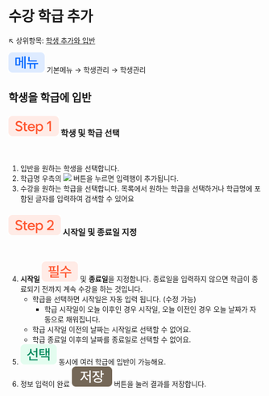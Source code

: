 # 수강 학급 추가

↖ 상위항목: [학생 추가와 입반](broken-reference)

![](../../.gitbook/assets/chip_menu.svg) 기본메뉴 → 학생관리 → 학생관리

## 학생을 학급에 입반

### ![](../../.gitbook/assets/chip_step1.svg) 학생 및 학급 선택

<figure><img src="../../.gitbook/assets/학급추가-1.png" alt=""><figcaption></figcaption></figure>

1. 입반을 원하는 학생을 선택합니다.
2. 학급명 우측의 ![](../../.gitbook/assets/btn_추가_teal.svg) 버튼을 누르면 입력행이 추가됩니다.
3. 수강을 원하는 학급을 선택합니다. 목록에서 원하는 학급을 선택하거나 학급명에 포함된 글자를 입력하여 검색할 수 있어요

### ![](../../.gitbook/assets/chip_step2.svg) 시작일 및 종료일 지정

<figure><img src="../../.gitbook/assets/시작일 및 종료일 지정.png" alt=""><figcaption></figcaption></figure>

4. **시작일** ![](../../.gitbook/assets/chip_required.svg) 및 **종료일**을 지정합니다. 종료일을 입력하지 않으면 학급이 종료되기 전까지 계속 수강을 하는 것입니다.
   * 학급을 선택하면 시작일은 자동 입력 됩니다. (수정 가능)
     * 학급 시작일이 오늘 이후인 경우 시작일, 오늘 이전인 경우 오늘 날짜가 자동으로 채워집니다.
   * 학급 시작일 이전의 날짜는 시작일로 선택할 수 없어요.
   * 학급 종료일 이후의 날짜를 종료일로 선택할 수 없어요.
5. &#x20;![](../../.gitbook/assets/chip_option.svg) 동시에 여러 학급에 입반이 가능해요.
6. 정보 입력이 완료 ![](../../.gitbook/assets/Btn_Save.svg) 버튼을 눌러 결과를 저장합니다.
